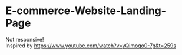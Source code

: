 # E-commerce-Website-Landing-Page
Not responsive!<br />
Inspired by https://www.youtube.com/watch?v=yQimoqo0-7g&t=259s

